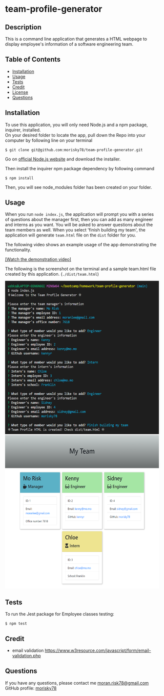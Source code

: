 # team-profile-generator

## Description
This is a command line application that generates a HTML webpage to display employee's information of a software engineering team.

## Table of Contents

- [Installation](#installation)
- [Usage](#usage)
- [Tests](#tests)
- [Credit](#credit)
- [License](#license)
- [Questions](#questions)


## Installation
To use this application, you will only need Node.js and a npm package, inquirer, installed.   
On your desired folder to locate the app, pull down the Repo into your computer by following line on your terminal  

    $ git clone git@github.com:morisky78/team-profile-generator.git

Go on [official Node.js website](https://nodejs.org/) and download the installer. 

Then install the inquirer npm package dependency by following command

    $ npm install

Then, you will see node_modules folder has been created on your folder.

## Usage
When you run `node index.js`, the application will prompt you with a series of questions about the manager first, then you can add as many engineer and interns as you want. You will be asked to answer questions about the team members as well. When you select 'finish building my team', the application will generate `team.html` file on the `dist` folder for you.  

The following video shows an example usage of the app demonstrating the functionality.


[[Watch the demonstration video]](https://watch.screencastify.com/v/lLobrQ3kyIiOyr5aPM8Y)

The following is the screenshot on the terminal and a sample team.html file created by this application. (`./dist/team.html`)  

<img src="./assets/cmd_ss.png" height="500" alt="Screenshot of command line">
<img src="./assets/html_ss.png" height="500" alt="Sample of HTML generated by this app">


## Tests
To run the Jest package for Employee classes testing:

    $ npm test

## Credit
- email validation
https://www.w3resource.com/javascript/form/email-validation.php

## Questions

If you have any questions, please contact me moran.risk78@gmail.com  
GitHub  profile: [morisky78](https://github.com/morisky78)